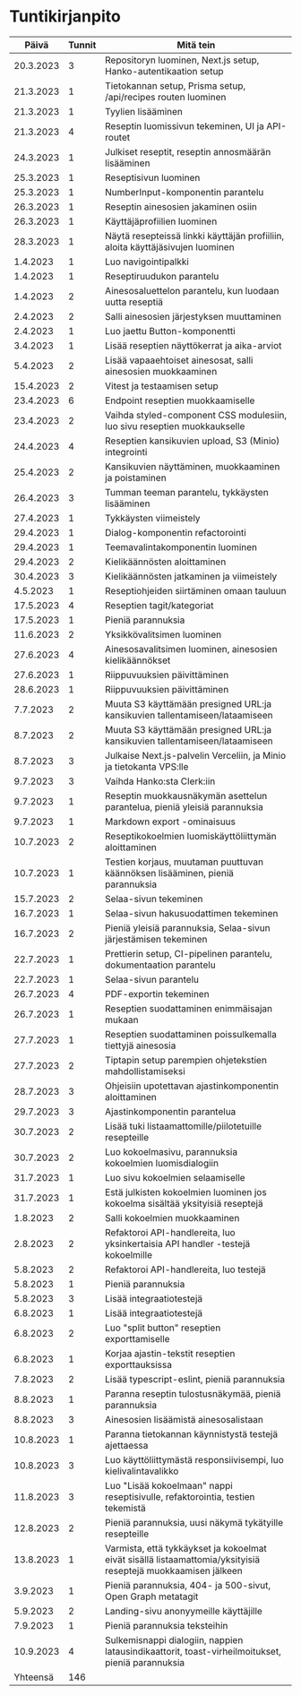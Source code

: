 # Tuntikirjanpito

| Päivä     | Tunnit | Mitä tein                                                                                                     |
| --------- | ------ | ------------------------------------------------------------------------------------------------------------- |
| 20.3.2023 | 3      | Repositoryn luominen, Next.js setup, Hanko-autentikaation setup                                               |
| 21.3.2023 | 1      | Tietokannan setup, Prisma setup, /api/recipes routen luominen                                                 |
| 21.3.2023 | 1      | Tyylien lisääminen                                                                                            |
| 21.3.2023 | 4      | Reseptin luomissivun tekeminen, UI ja API-routet                                                              |
| 24.3.2023 | 1      | Julkiset reseptit, reseptin annosmäärän lisääminen                                                            |
| 25.3.2023 | 1      | Reseptisivun luominen                                                                                         |
| 25.3.2023 | 1      | NumberInput-komponentin parantelu                                                                             |
| 26.3.2023 | 1      | Reseptin ainesosien jakaminen osiin                                                                           |
| 26.3.2023 | 1      | Käyttäjäprofiilien luominen                                                                                   |
| 28.3.2023 | 1      | Näytä resepteissä linkki käyttäjän profiiliin, aloita käyttäjäsivujen luominen                                |
| 1.4.2023  | 1      | Luo navigointipalkki                                                                                          |
| 1.4.2023  | 1      | Reseptiruudukon parantelu                                                                                     |
| 1.4.2023  | 2      | Ainesosaluettelon parantelu, kun luodaan uutta reseptiä                                                       |
| 2.4.2023  | 2      | Salli ainesosien järjestyksen muuttaminen                                                                     |
| 2.4.2023  | 1      | Luo jaettu Button-komponentti                                                                                 |
| 3.4.2023  | 1      | Lisää reseptien näyttökerrat ja aika-arviot                                                                   |
| 5.4.2023  | 2      | Lisää vapaaehtoiset ainesosat, salli ainesosien muokkaaminen                                                  |
| 15.4.2023 | 2      | Vitest ja testaamisen setup                                                                                   |
| 23.4.2023 | 6      | Endpoint reseptien muokkaamiselle                                                                             |
| 23.4.2023 | 2      | Vaihda styled-component CSS modulesiin, luo sivu reseptien muokkaukselle                                      |
| 24.4.2023 | 4      | Reseptien kansikuvien upload, S3 (Minio) integrointi                                                          |
| 25.4.2023 | 2      | Kansikuvien näyttäminen, muokkaaminen ja poistaminen                                                          |
| 26.4.2023 | 3      | Tumman teeman parantelu, tykkäysten lisääminen                                                                |
| 27.4.2023 | 1      | Tykkäysten viimeistely                                                                                        |
| 29.4.2023 | 1      | Dialog-komponentin refactorointi                                                                              |
| 29.4.2023 | 1      | Teemavalintakomponentin luominen                                                                              |
| 29.4.2023 | 2      | Kielikäännösten aloittaminen                                                                                  |
| 30.4.2023 | 3      | Kielikäännösten jatkaminen ja viimeistely                                                                     |
| 4.5.2023  | 1      | Reseptiohjeiden siirtäminen omaan tauluun                                                                     |
| 17.5.2023 | 4      | Reseptien tagit/kategoriat                                                                                    |
| 17.5.2023 | 1      | Pieniä parannuksia                                                                                            |
| 11.6.2023 | 2      | Yksikkövalitsimen luominen                                                                                    |
| 27.6.2023 | 4      | Ainesosavalitsimen luominen, ainesosien kielikäännökset                                                       |
| 27.6.2023 | 1      | Riippuvuuksien päivittäminen                                                                                  |
| 28.6.2023 | 1      | Riippuvuuksien päivittäminen                                                                                  |
| 7.7.2023  | 2      | Muuta S3 käyttämään presigned URL:ja kansikuvien tallentamiseen/lataamiseen                                   |
| 8.7.2023  | 2      | Muuta S3 käyttämään presigned URL:ja kansikuvien tallentamiseen/lataamiseen                                   |
| 8.7.2023  | 3      | Julkaise Next.js-palvelin Verceliin, ja Minio ja tietokanta VPS:lle                                           |
| 9.7.2023  | 3      | Vaihda Hanko:sta Clerk:iin                                                                                    |
| 9.7.2023  | 1      | Reseptin muokkausnäkymän asettelun parantelua, pieniä yleisiä parannuksia                                     |
| 9.7.2023  | 1      | Markdown export -ominaisuus                                                                                   |
| 10.7.2023 | 2      | Reseptikokoelmien luomiskäyttöliittymän aloittaminen                                                          |
| 10.7.2023 | 1      | Testien korjaus, muutaman puuttuvan käännöksen lisääminen, pieniä parannuksia                                 |
| 15.7.2023 | 2      | Selaa-sivun tekeminen                                                                                         |
| 16.7.2023 | 1      | Selaa-sivun hakusuodattimen tekeminen                                                                         |
| 16.7.2023 | 2      | Pieniä yleisiä parannuksia, Selaa-sivun järjestämisen tekeminen                                               |
| 22.7.2023 | 1      | Prettierin setup, CI-pipelinen parantelu, dokumentaation parantelu                                            |
| 22.7.2023 | 1      | Selaa-sivun parantelu                                                                                         |
| 26.7.2023 | 4      | PDF-exportin tekeminen                                                                                        |
| 26.7.2023 | 1      | Reseptien suodattaminen enimmäisajan mukaan                                                                   |
| 27.7.2023 | 1      | Reseptien suodattaminen poissulkemalla tiettyjä ainesosia                                                     |
| 27.7.2023 | 2      | Tiptapin setup parempien ohjetekstien mahdollistamiseksi                                                      |
| 28.7.2023 | 3      | Ohjeisiin upotettavan ajastinkomponentin aloittaminen                                                         |
| 29.7.2023 | 3      | Ajastinkomponentin parantelua                                                                                 |
| 30.7.2023 | 2      | Lisää tuki listaamattomille/piilotetuille resepteille                                                         |
| 30.7.2023 | 2      | Luo kokoelmasivu, parannuksia kokoelmien luomisdialogiin                                                      |
| 31.7.2023 | 1      | Luo sivu kokoelmien selaamiselle                                                                              |
| 31.7.2023 | 1      | Estä julkisten kokoelmien luominen jos kokoelma sisältää yksityisiä reseptejä                                 |
| 1.8.2023  | 2      | Salli kokoelmien muokkaaminen                                                                                 |
| 2.8.2023  | 2      | Refaktoroi API-handlereita, luo yksinkertaisia API handler -testejä kokoelmille                               |
| 5.8.2023  | 2      | Refaktoroi API-handlereita, luo testejä                                                                       |
| 5.8.2023  | 1      | Pieniä parannuksia                                                                                            |
| 5.8.2023  | 3      | Lisää integraatiotestejä                                                                                      |
| 6.8.2023  | 1      | Lisää integraatiotestejä                                                                                      |
| 6.8.2023  | 2      | Luo "split button" reseptien exporttamiselle                                                                  |
| 6.8.2023  | 1      | Korjaa ajastin-tekstit reseptien exporttauksissa                                                              |
| 7.8.2023  | 2      | Lisää typescript-eslint, pieniä parannuksia                                                                   |
| 8.8.2023  | 1      | Paranna reseptin tulostusnäkymää, pieniä parannuksia                                                          |
| 8.8.2023  | 3      | Ainesosien lisäämistä ainesosalistaan                                                                         |
| 10.8.2023 | 1      | Paranna tietokannan käynnistystä testejä ajettaessa                                                           |
| 10.8.2023 | 3      | Luo käyttöliittymästä responsiivisempi, luo kielivalintavalikko                                               |
| 11.8.2023 | 3      | Luo "Lisää kokoelmaan" nappi reseptisivulle, refaktorointia, testien tekemistä                                |
| 12.8.2023 | 2      | Pieniä parannuksia, uusi näkymä tykätyille resepteille                                                        |
| 13.8.2023 | 1      | Varmista, että tykkäykset ja kokoelmat eivät sisällä listaamattomia/yksityisiä reseptejä muokkaamisen jälkeen |
| 3.9.2023  | 1      | Pieniä parannuksia, 404- ja 500-sivut, Open Graph metatagit                                                   |
| 5.9.2023  | 2      | Landing-sivu anonyymeille käyttäjille                                                                         |
| 7.9.2023  | 1      | Pieniä parannuksia teksteihin                                                                                 |
| 10.9.2023 | 4      | Sulkemisnappi dialogiin, nappien latausindikaattorit, toast-virheilmoitukset, pieniä parannuksia              |
| Yhteensä  | 146    |                                                                                                               |
